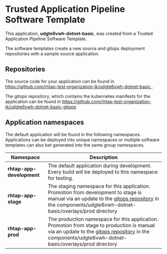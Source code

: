 # Trusted Application Pipeline Software Template

This application, **udgte6vwh-dotnet-basic**, was created from a Trusted Application Pipeline Software Template.

The software templates create a new source and gitops deployment repositories with a sample source application. 

## Repositories

The source code for your application can be found in [https://github.com/rhtap-test-organization-jk/udgte6vwh-dotnet-basic ](https://github.com/rhtap-test-organization-jk/udgte6vwh-dotnet-basic ).
 
The gitops repository, which contains the kubernetes manifests for the application can be found in 
[https://github.com/rhtap-test-organization-jk/udgte6vwh-dotnet-basic-gitops ](https://github.com/rhtap-test-organization-jk/udgte6vwh-dotnet-basic-gitops ) 

## Application namespaces 

The default application will be found in the following namespaces. Applications can be deployed into unique namespaces or multiple software templates can also bet generated into the same group namespaces.  

|  Namespace   |  Description   |  
| -------- | -------- |   
| **rhtap-app-development** | The default application during development. Every build will be deployed to this namespace for testing. | 
| **rhtap-app-stage** | The staging namespace for this application. Promotion from development to stage is manual via an update to the [gitops repository](https://github.com/rhtap-test-organization-jk/udgte6vwh-dotnet-basic-gitops ) in the components/udgte6vwh-dotnet-basic/overlays/prod directory |  
| **rhtap-app-prod** | The production namespace for this application. Promotion from stage to production is manual via an update to the [gitops repository](https://github.com/rhtap-test-organization-jk/udgte6vwh-dotnet-basic-gitops ) in the components/udgte6vwh-dotnet-basic/overlays/prod directory | 